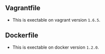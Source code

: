 ## Vagrantfile

* This is exectable on vagrant version `1.6.5`.


## Dockerfile

* This is exectable on docker version `1.2.0`.
